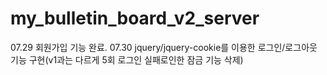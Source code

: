 # my_bulletin_board_v2_server

07.29 회원가입 기능 완료.
07.30 jquery/jquery-cookie를 이용한 로그인/로그아웃 기능 구현(v1과는 다르게 5회 로그인 실패로인한 잠금 기능 삭제)
